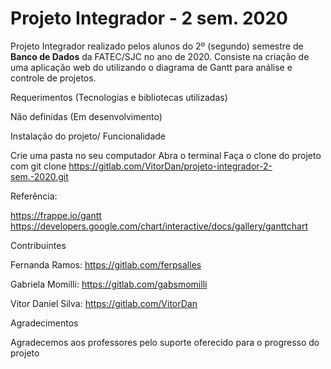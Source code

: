 # Projeto Integrador - 2 sem. 2020

Projeto Integrador realizado pelos alunos do 2º (segundo) semestre de **Banco de Dados** da FATEC/SJC no ano de 2020.
Consiste na criação de uma aplicação web do utilizando o diagrama de Gantt para análise e controle de projetos.

Requerimentos (Tecnologias e bibliotecas utilizadas)

Não definidas (Em desenvolvimento)


Instalação do projeto/ Funcionalidade

Crie uma pasta no seu computador
Abra o terminal
Faça o clone do projeto com git clone https://gitlab.com/VitorDan/projeto-integrador-2-sem.-2020.git


Referência:

https://frappe.io/gantt
https://developers.google.com/chart/interactive/docs/gallery/ganttchart


Contribuintes

Fernanda Ramos: https://gitlab.com/ferpsalles

Gabriela Momilli: https://gitlab.com/gabsmomilli

Vitor Daniel Silva: https://gitlab.com/VitorDan



Agradecimentos

Agradecemos aos professores pelo suporte oferecido para o progresso do projeto